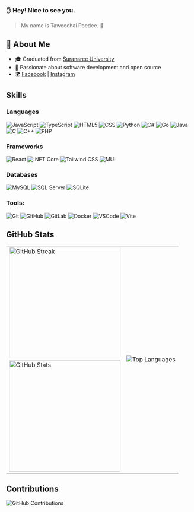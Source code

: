 ### :raised_hand: Hey! Nice to see you.
> My name is Taweechai Poedee. :dizzy:
## 🌟 About Me
- 🎓 Graduated from [Suranaree University](https://www.su.ac.th)
- 🚀 Passionate about software development and open source
- 🌍 [Facebook](https://www.facebook.com/profile.php?id=100009374632098) | [Instagram](https://www.instagram.com/tpkxmm._)

## Skills
### **Languages**
![JavaScript](https://img.shields.io/badge/JavaScript-100%25-yellow?style=for-the-badge&logo=javascript)
![TypeScript](https://img.shields.io/badge/TypeScript-80%25-blue?style=for-the-badge&logo=typescript)
![HTML5](https://img.shields.io/badge/HTML5-90%25-orange?style=for-the-badge&logo=html5)
![CSS](https://img.shields.io/badge/CSS-85%25-blue?style=for-the-badge&logo=css3)
![Python](https://img.shields.io/badge/Python-70%25-blue?style=for-the-badge&logo=python)
![C#](https://img.shields.io/badge/C%23-60%25-purple?style=for-the-badge&logo=csharp)
![Go](https://img.shields.io/badge/Go-50%25-lightgrey?style=for-the-badge&logo=go)
![Java](https://img.shields.io/badge/Java-50%25-red?style=for-the-badge&logo=java)
![C](https://img.shields.io/badge/C-40%25-darkgrey?style=for-the-badge&logo=c)
![C++](https://img.shields.io/badge/C%2B%2B-40%25-green?style=for-the-badge&logo=cplusplus)
![PHP](https://img.shields.io/badge/PHP-30%25-blueviolet?style=for-the-badge&logo=php)

### **Frameworks**
![React](https://img.shields.io/badge/React-80%25-blue?style=for-the-badge&logo=react)
![.NET Core](https://img.shields.io/badge/.NET%20Core-70%25-green?style=for-the-badge&logo=dotnet)
![Tailwind CSS](https://img.shields.io/badge/Tailwind%20CSS-60%25-blue?style=for-the-badge&logo=tailwindcss)
![MUI](https://img.shields.io/badge/MUI-50%25-lightblue?style=for-the-badge&logo=mui)

### **Databases**
![MySQL](https://img.shields.io/badge/MySQL-100%25-blue?style=for-the-badge&logo=mysql)
![SQL Server](https://img.shields.io/badge/SQL%20Server-100%25-green?style=for-the-badge&logo=microsoftsqlserver)
![SQLite](https://img.shields.io/badge/SQLite-100%25-yellowgreen?style=for-the-badge&logo=sqlite)

### **Tools:**
![Git](https://img.shields.io/badge/Git-100%25-red?style=for-the-badge&logo=git)
![GitHub](https://img.shields.io/badge/GitHub-100%25-black?style=for-the-badge&logo=github)
![GitLab](https://img.shields.io/badge/GitLab-100%25-orange?style=for-the-badge&logo=gitlab)
![Docker](https://img.shields.io/badge/Docker-100%25-blue?style=for-the-badge&logo=docker)
![VSCode](https://img.shields.io/badge/VS%20Code-100%25-blue?style=for-the-badge&logo=visualstudiocode)
![Vite](https://img.shields.io/badge/Vite-100%25-lightblue?style=for-the-badge&logo=vite)

## GitHub Stats
<table>
  <tr>
    <td>
      <img src="https://github-readme-streak-stats.herokuapp.com/?user=Taweechaikxmm&theme=radical" alt="GitHub Streak" width="300"/>
    </td>
    <td rowspan="2">
      <img src="https://github-readme-stats.vercel.app/api/top-langs/?username=Taweechaikxmm&layout=donut-vertical&bg_color=000000" alt="Top Languages" />
    </td>
  </tr>
  <tr>
    <td>
      <img src="https://github-readme-stats.vercel.app/api?username=Taweechaikxmm&show_icons=true&theme=radical" alt="GitHub Stats" width="300"/>
    </td>
  </tr>
</table>

## Contributions
![GitHub Contributions](https://github-readme-streak-stats.herokuapp.com/?user=Taweechaikxmm&theme=dark)



